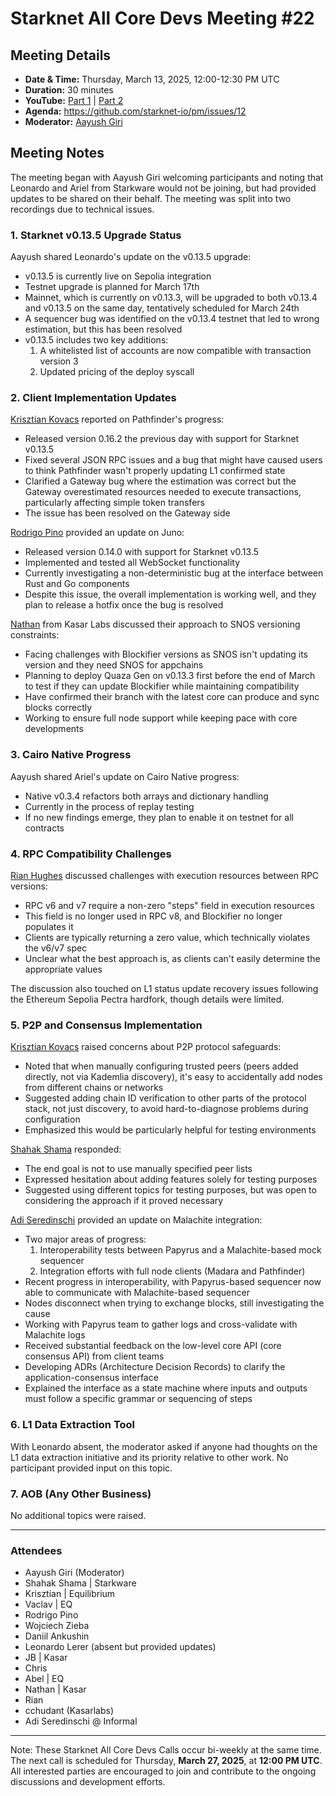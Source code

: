 # Starknet All Core Devs Meeting #22
## Meeting Details

- **Date & Time:** Thursday, March 13, 2025, 12:00-12:30 PM UTC
- **Duration:** 30 minutes
- **YouTube:** [Part 1](https://youtube.com/live/fCIikziOhDg) | [Part 2](https://www.youtube.com/watch?v=D-RrtbUL87s)
- **Agenda:** https://github.com/starknet-io/pm/issues/12
- **Moderator:** [Aayush Giri](https://github.com/Giri-Aayush)

## Meeting Notes

The meeting began with Aayush Giri welcoming participants and noting that Leonardo and Ariel from Starkware would not be joining, but had provided updates to be shared on their behalf. The meeting was split into two recordings due to technical issues.

### 1. Starknet v0.13.5 Upgrade Status

Aayush shared Leonardo's update on the v0.13.5 upgrade:
- v0.13.5 is currently live on Sepolia integration
- Testnet upgrade is planned for March 17th
- Mainnet, which is currently on v0.13.3, will be upgraded to both v0.13.4 and v0.13.5 on the same day, tentatively scheduled for March 24th
- A sequencer bug was identified on the v0.13.4 testnet that led to wrong estimation, but this has been resolved
- v0.13.5 includes two key additions:
  1. A whitelisted list of accounts are now compatible with transaction version 3
  2. Updated pricing of the deploy syscall

### 2. Client Implementation Updates

[Krisztian Kovacs](https://github.com/kkovaacs) reported on Pathfinder's progress:
- Released version 0.16.2 the previous day with support for Starknet v0.13.5
- Fixed several JSON RPC issues and a bug that might have caused users to think Pathfinder wasn't properly updating L1 confirmed state
- Clarified a Gateway bug where the estimation was correct but the Gateway overestimated resources needed to execute transactions, particularly affecting simple token transfers
- The issue has been resolved on the Gateway side

[Rodrigo Pino](https://github.com/rodiazet) provided an update on Juno:
- Released version 0.14.0 with support for Starknet v0.13.5
- Implemented and tested all WebSocket functionality
- Currently investigating a non-deterministic bug at the interface between Rust and Go components
- Despite this issue, the overall implementation is working well, and they plan to release a hotfix once the bug is resolved

[Nathan](https://github.com/antiyro) from Kasar Labs discussed their approach to SNOS versioning constraints:
- Facing challenges with Blockifier versions as SNOS isn't updating its version and they need SNOS for appchains
- Planning to deploy Quaza Gen on v0.13.3 first before the end of March to test if they can update Blockifier while maintaining compatibility
- Have confirmed their branch with the latest core can produce and sync blocks correctly
- Working to ensure full node support while keeping pace with core developments

### 3. Cairo Native Progress

Aayush shared Ariel's update on Cairo Native progress:
- Native v0.3.4 refactors both arrays and dictionary handling
- Currently in the process of replay testing
- If no new findings emerge, they plan to enable it on testnet for all contracts

### 4. RPC Compatibility Challenges

[Rian Hughes](https://github.com/rianhughes) discussed challenges with execution resources between RPC versions:
- RPC v6 and v7 require a non-zero "steps" field in execution resources
- This field is no longer used in RPC v8, and Blockifier no longer populates it
- Clients are typically returning a zero value, which technically violates the v6/v7 spec
- Unclear what the best approach is, as clients can't easily determine the appropriate values

The discussion also touched on L1 status update recovery issues following the Ethereum Sepolia Pectra hardfork, though details were limited.

### 5. P2P and Consensus Implementation

[Krisztian Kovacs](https://github.com/kkovaacs) raised concerns about P2P protocol safeguards:
- Noted that when manually configuring trusted peers (peers added directly, not via Kademlia discovery), it's easy to accidentally add nodes from different chains or networks
- Suggested adding chain ID verification to other parts of the protocol stack, not just discovery, to avoid hard-to-diagnose problems during configuration
- Emphasized this would be particularly helpful for testing environments

[Shahak Shama](https://github.com/ShahakShama) responded:
- The end goal is not to use manually specified peer lists
- Expressed hesitation about adding features solely for testing purposes
- Suggested using different topics for testing purposes, but was open to considering the approach if it proved necessary

[Adi Seredinschi](https://github.com/adizere) provided an update on Malachite integration:
- Two major areas of progress:
  1. Interoperability tests between Papyrus and a Malachite-based mock sequencer
  2. Integration efforts with full node clients (Madara and Pathfinder)
- Recent progress in interoperability, with Papyrus-based sequencer now able to communicate with Malachite-based sequencer
- Nodes disconnect when trying to exchange blocks, still investigating the cause
- Working with Papyrus team to gather logs and cross-validate with Malachite logs
- Received substantial feedback on the low-level core API (core consensus API) from client teams
- Developing ADRs (Architecture Decision Records) to clarify the application-consensus interface
- Explained the interface as a state machine where inputs and outputs must follow a specific grammar or sequencing of steps

### 6. L1 Data Extraction Tool

With Leonardo absent, the moderator asked if anyone had thoughts on the L1 data extraction initiative and its priority relative to other work. No participant provided input on this topic.

### 7. AOB (Any Other Business)

No additional topics were raised.

-----
### Attendees

- Aayush Giri (Moderator)
- Shahak Shama | Starkware
- Krisztian | Equilibrium
- Vaclav | EQ
- Rodrigo Pino
- Wojciech Zieba
- Daniil Ankushin
- Leonardo Lerer (absent but provided updates)
- JB | Kasar
- Chris
- Abel | EQ
- Nathan | Kasar
- Rian
- cchudant (Kasarlabs)
- Adi Seredinschi @ Informal

------------
Note: These Starknet All Core Devs Calls occur bi-weekly at the same time. The next call is scheduled for Thursday, **March 27, 2025**, at **12:00 PM UTC**. All interested parties are encouraged to join and contribute to the ongoing discussions and development efforts.